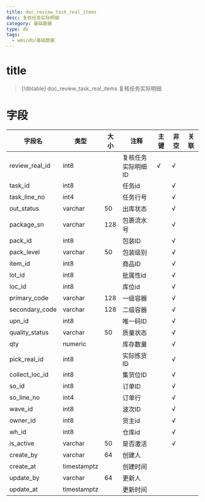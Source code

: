 ```yaml
---
title: doc_review_task_real_items
desc: 复核任务实际明细
category: 基础数据
type: db
tags:
  - wms/db/基础数据
---
```


# title
>[!dbtable] doc_review_task_real_items
> 复核任务实际明细

# 字段
| 字段名 | 类型 | 大小 | 注释 | 主键 | 非空 | 关联 |
| --- | --- | --- | --- | --- | --- | --- |
| review_real_id | int8 |  | 复核任务实际明细ID | √ | √ |  |
| task_id | int8 |  | 任务id |  | √ |  |
| task_line_no | int4 |  | 任务行号 |  | √ |  |
| out_status | varchar | 50 | 出库状态 |  | √ |  |
| package_sn | varchar | 128 | 包裹流水号 |  | √ |  |
| pack_id | int8 |  | 包装ID |  | √ |  |
| pack_level | varchar | 50 | 包装级别 |  | √ |  |
| item_id | int8 |  | 商品ID |  | √ |  |
| lot_id | int8 |  | 批属性id |  | √ |  |
| loc_id | int8 |  | 库位id |  | √ |  |
| primary_code | varchar | 128 | 一级容器 |  | √ |  |
| secondary_code | varchar | 128 | 二级容器 |  | √ |  |
| upn_id | int8 |  | 唯一码ID |  | √ |  |
| quality_status | varchar | 50 | 质量状态 |  | √ |  |
| qty | numeric |  | 库存数量 |  | √ |  |
| pick_real_id | int8 |  | 实际拣货ID |  | √ |  |
| collect_loc_id | int8 |  | 集货位ID |  | √ |  |
| so_id | int8 |  | 订单ID |  | √ |  |
| so_line_no | int4 |  | 订单行 |  | √ |  |
| wave_id | int8 |  | 波次ID |  | √ |  |
| owner_id | int8 |  | 货主id |  | √ |  |
| wh_id | int8 |  | 仓库id |  | √ |  |
| is_active | varchar | 50 | 是否激活 |  | √ |  |
| create_by | varchar | 64 | 创建人 |  |  |  |
| create_at | timestamptz |  | 创建时间 |  |  |  |
| update_by | varchar | 64 | 更新人 |  |  |  |
| update_at | timestamptz |  | 更新时间 |  |  |  |


